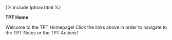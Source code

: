 {% include tptnav.html %}

**TPT Home**

Welcome to the TPT Homepage! Click the links above in order to navigate to the TPT Notes or the TPT Actions!
